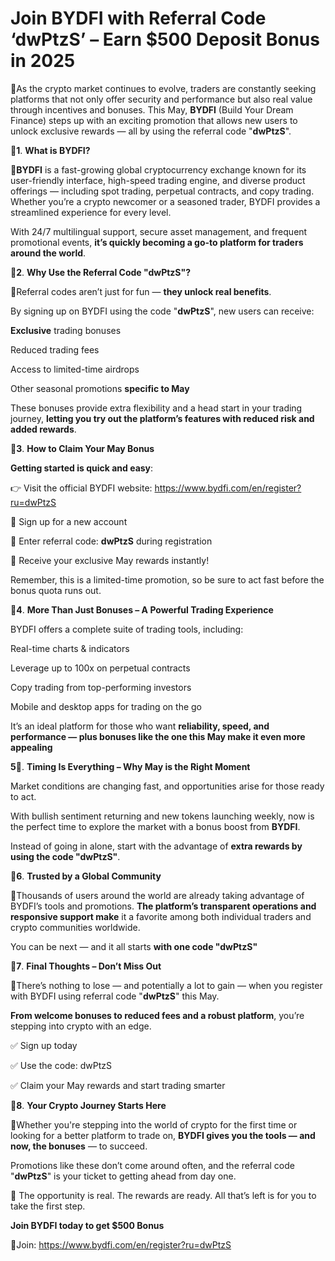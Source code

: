 # Join BYDFI with Referral Code ‘dwPtzS’ – Earn $500 Deposit Bonus in 2025

🎁As the crypto market continues to evolve, traders are constantly seeking platforms that not only offer security and performance but also real value through incentives and bonuses. This May, **BYDFI** (Build Your Dream Finance) steps up with an exciting promotion that allows new users to unlock exclusive rewards — all by using the referral code "**dwPtzS**".

🎁**1**. **What is BYDFI?**

🚀**BYDFI** is a fast-growing global cryptocurrency exchange known for its user-friendly interface, high-speed trading engine, and diverse product offerings — including spot trading, perpetual contracts, and copy trading. Whether you’re a crypto newcomer or a seasoned trader, BYDFI provides a streamlined experience for every level.

With 24/7 multilingual support, secure asset management, and frequent promotional events, **it’s quickly becoming a go-to platform for traders around the world**.

🎁**2**. **Why Use the Referral Code "dwPtzS"?**

🚀Referral codes aren’t just for fun — **they unlock real benefits**.

By signing up on BYDFI using the code "**dwPtzS**", new users can receive:

**Exclusive** trading bonuses

Reduced trading fees

Access to limited-time airdrops

Other seasonal promotions **specific to May**

These bonuses provide extra flexibility and a head start in your trading journey, **letting you try out the platform’s features with reduced risk and added rewards**.

🎁**3**. **How to Claim Your May Bonus**

**Getting started is quick and easy**:

👉 Visit the official BYDFI website: https://www.bydfi.com/en/register?ru=dwPtzS

📝 Sign up for a new account

🎁 Enter referral code: **dwPtzS** during registration

🚀 Receive your exclusive May rewards instantly!

Remember, this is a limited-time promotion, so be sure to act fast before the bonus quota runs out.

🎁**4**. **More Than Just Bonuses – A Powerful Trading Experience**

BYDFI offers a complete suite of trading tools, including:

Real-time charts & indicators

Leverage up to 100x on perpetual contracts

Copy trading from top-performing investors

Mobile and desktop apps for trading on the go

It’s an ideal platform for those who want **reliability, speed, and performance — plus bonuses like the one this May make it even more appealing**

**5**🎁. **Timing Is Everything – Why May is the Right Moment**

Market conditions are changing fast, and opportunities arise for those ready to act.

With bullish sentiment returning and new tokens launching weekly, now is the perfect time to explore the market with a bonus boost from **BYDFI**.

Instead of going in alone, start with the advantage of **extra rewards by using the code "dwPtzS"**.

🎁**6**. **Trusted by a Global Community**

🚀Thousands of users around the world are already taking advantage of BYDFI’s tools and promotions. **The platform’s transparent operations and responsive support make** it a favorite among both individual traders and crypto communities worldwide.

You can be next — and it all starts **with one code "dwPtzS"**

🎁**7**. **Final Thoughts – Don’t Miss Out**

🚀There’s nothing to lose — and potentially a lot to gain — when you register with BYDFI using referral code "**dwPtzS**" this May.

**From welcome bonuses to reduced fees and a robust platform**, you’re stepping into crypto with an edge.

✅ Sign up today

✅ Use the code: dwPtzS

✅ Claim your May rewards and start trading smarter

🎁**8**. **Your Crypto Journey Starts Here**

🚀Whether you're stepping into the world of crypto for the first time or looking for a better platform to trade on, **BYDFI gives you the tools — and now, the bonuses** — to succeed.

Promotions like these don’t come around often, and the referral code "**dwPtzS**" is your ticket to getting ahead from day one.

📌 The opportunity is real. The rewards are ready. All that’s left is for you to take the first step.

**Join BYDFI today to get $500 Bonus**

🎁Join: https://www.bydfi.com/en/register?ru=dwPtzS


